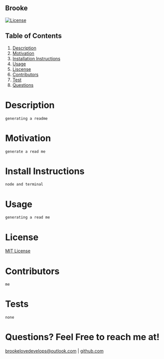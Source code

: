 
## Brooke
    
[![License](https://img.shields.io/badge/License-${licence}-lightblue.svg)](https://www.boost.org/LICENSE_1_0.txt)
    
## Table of Contents
1. [Description](#descript)
2. [Motivation](#motivation)
3. [Installation Instructions](#installation-instructions)
4. [Usage](#usage)
5. [Liscense](#license)
6. [Contributors](#contributors)
7. [Test](#tests)
8. [Questions](#questions)
    
# Description
    generating a readme

# Motivation
    generate a read me

# Install Instructions
    node and terminal

# Usage
    generating a read me
# License
[MIT License](./LICENSE/MITLicense)

# Contributors
    me
    
# Tests
    none
    
# Questions? Feel Free to reach me at!
brookelovedevelops@outlook.com |
[github.com](https://github.com/brookelove)